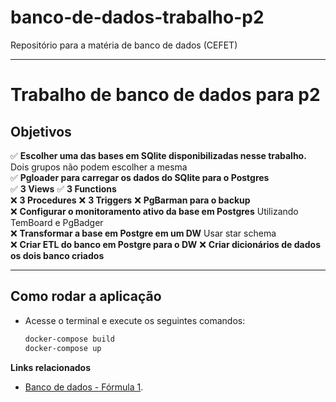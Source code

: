 # banco-de-dados-trabalho-p2
Repositório para a matéria de banco de dados (CEFET)

---

# Trabalho de banco de dados para p2

## **Objetivos**
  ✅ **Escolher uma das bases em SQlite disponibilizadas nesse trabalho.** Dois grupos não podem escolher a mesma  
  ✅ **Pgloader para carregar os dados do SQlite para o Postgres**  
  ✅ **3 Views**
  ✅ **3 Functions**  
  ❌ **3 Procedures** 
  ❌ **3 Triggers**
  ❌ **PgBarman para o backup**  
  ❌ **Configurar o monitoramento ativo da base em Postgres**
          Utilizando TemBoard e PgBadger  
  ❌ **Transformar a base em Postgre em um DW**
          Usar star schema  
  ❌ **Criar ETL do banco em Postgre para o DW**
  ❌ **Criar dicionários de dados os dois banco criados**

---

## **Como rodar a aplicação**
   - Acesse o terminal e execute os seguintes comandos:
     ```bash
     docker-compose build
     docker-compose up
     ```

**Links relacionados**

- [Banco de dados - Fórmula 1](https://www.kaggle.com/datasets/davidcochran/formula-1-race-data-sqlite).
